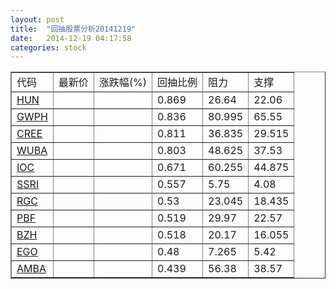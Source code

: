 ```yaml
---
layout: post
title:  "回抽股票分析20141219"
date:   2014-12-19 04:17:58
categories: stock
---
```

<script type="text/javascript">
var stockList = []
stockList.push('gb_hun');
stockList.push('gb_gwph');
stockList.push('gb_cree');
stockList.push('gb_wuba');
stockList.push('gb_ioc');
stockList.push('gb_ssri');
stockList.push('gb_rgc');
stockList.push('gb_pbf');
stockList.push('gb_bzh');
stockList.push('gb_ego');
stockList.push('gb_amba');
</script>
<table border="1">
 <tr>
 <td>代码</td>
 <td>最新价</td>
 <td>涨跌幅(%)</td>
 <td>回抽比例</td>
 <td>阻力</td>
 <td>支撑</td>
</tr>
  <tr id="hun">
  <td><a href="http://stock.finance.sina.com.cn/usstock/quotes/HUN.html" target="_blank">HUN</a></td><td></td><td></td><td>0.869</td><td>26.64</td><td>22.06</td></tr>
  <tr id="gwph">
  <td><a href="http://stock.finance.sina.com.cn/usstock/quotes/GWPH.html" target="_blank">GWPH</a></td><td></td><td></td><td>0.836</td><td>80.995</td><td>65.55</td></tr>
  <tr id="cree">
  <td><a href="http://stock.finance.sina.com.cn/usstock/quotes/CREE.html" target="_blank">CREE</a></td><td></td><td></td><td>0.811</td><td>36.835</td><td>29.515</td></tr>
  <tr id="wuba">
  <td><a href="http://stock.finance.sina.com.cn/usstock/quotes/WUBA.html" target="_blank">WUBA</a></td><td></td><td></td><td>0.803</td><td>48.625</td><td>37.53</td></tr>
  <tr id="ioc">
  <td><a href="http://stock.finance.sina.com.cn/usstock/quotes/IOC.html" target="_blank">IOC</a></td><td></td><td></td><td>0.671</td><td>60.255</td><td>44.875</td></tr>
  <tr id="ssri">
  <td><a href="http://stock.finance.sina.com.cn/usstock/quotes/SSRI.html" target="_blank">SSRI</a></td><td></td><td></td><td>0.557</td><td>5.75</td><td>4.08</td></tr>
  <tr id="rgc">
  <td><a href="http://stock.finance.sina.com.cn/usstock/quotes/RGC.html" target="_blank">RGC</a></td><td></td><td></td><td>0.53</td><td>23.045</td><td>18.435</td></tr>
  <tr id="pbf">
  <td><a href="http://stock.finance.sina.com.cn/usstock/quotes/PBF.html" target="_blank">PBF</a></td><td></td><td></td><td>0.519</td><td>29.97</td><td>22.57</td></tr>
  <tr id="bzh">
  <td><a href="http://stock.finance.sina.com.cn/usstock/quotes/BZH.html" target="_blank">BZH</a></td><td></td><td></td><td>0.518</td><td>20.17</td><td>16.055</td></tr>
  <tr id="ego">
  <td><a href="http://stock.finance.sina.com.cn/usstock/quotes/EGO.html" target="_blank">EGO</a></td><td></td><td></td><td>0.48</td><td>7.265</td><td>5.42</td></tr>
  <tr id="amba">
  <td><a href="http://stock.finance.sina.com.cn/usstock/quotes/AMBA.html" target="_blank">AMBA</a></td><td></td><td></td><td>0.439</td><td>56.38</td><td>38.57</td></tr>
</table>
